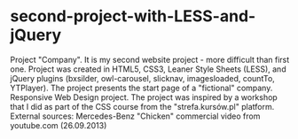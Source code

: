 # second-project-with-LESS-and-jQuery

Project "Company".
It is my second website project - more difficult than first one. 
Project was created in HTML5, CSS3, Leaner Style Sheets (LESS), and jQuery plugins (bxsilder, owl-carousel, slicknav, imagesloaded, countTo, YTPlayer).
The project presents the start page of a "fictional" company.
Responsive Web Design project.
The project was inspired by a workshop that I did as part of the CSS course from the "strefa.kursów.pl" platform.
External sources: Mercedes-Benz "Chicken" commercial video from youtube.com (26.09.2013)

